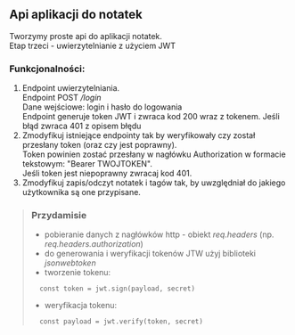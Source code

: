 ## Api aplikacji do notatek

Tworzymy proste api do aplikacji notatek.  
Etap trzeci - uwierzytelnianie z użyciem JWT

### Funkcjonalności:

1. Endpoint uwierzytelniania.  
   Endpoint POST _/login_  
   Dane wejściowe: login i hasło do logowania  
   Endpoint generuje token JWT i zwraca kod 200 wraz z tokenem. Jeśli błąd zwraca 401 z opisem błędu
2. Zmodyfikuj istniejące endpointy tak by weryfikowały czy został przesłany token (oraz czy jest poprawny).  
   Token powinien zostać przesłany w nagłówku Authorization w formacie tekstowym: "Bearer TWOJTOKEN".  
   Jeśli token jest niepoprawny zwracaj kod 401.
3. Zmodyfikuj zapis/odczyt notatek i tagów tak, by uwzględniał do jakiego użytkownika są one przypisane.

> ### Przydamisie
>
> - pobieranie danych z nagłówków http - obiekt _req.headers_ (np. _req.headers.authorization_)
> - do generowania i weryfikacji tokenów JTW użyj biblioteki _jsonwebtoken_
> - tworzenie tokenu:
>
> ```
>   const token = jwt.sign(payload, secret)
> ```
>
> - weryfikacja tokenu:
>
> ```
>   const payload = jwt.verify(token, secret)
> ```
